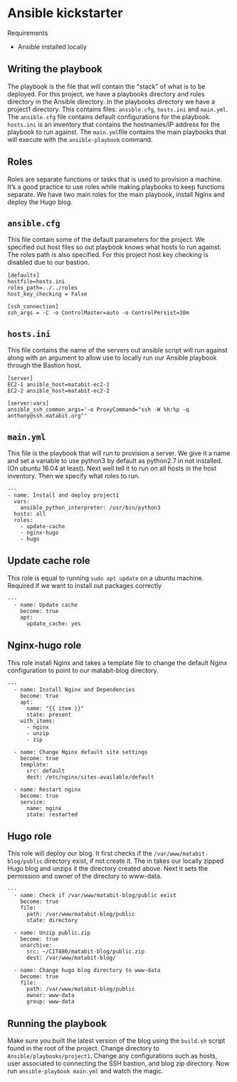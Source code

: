# Ansible kickstarter
Requirements 
* Ansible installed locally

## Writing the playbook
The playbook is the file that will contain the "stack" of what is to be deployed. For this project, we have a playbooks directory and roles directory in the Ansible directory. In the playbooks directory we have a project1 directory. This contains files: `ansible.cfg`, `hosts.ini` and `main.yml`. The `ansible.cfg` file contains default configurations for the playbook. `hosts.ini` is an inventory that contains the hostnames/IP address for the playbook to run against. The `main.yml`file contains the main playbooks that will execute with the `ansible-playbook` command. 

## Roles
Roles are separate functions or tasks that is used to provision a machine. It’s a good practice to use roles while making playbooks to keep functions separate. We have two main roles for the main playbook, install Nginx and deploy the Hugo blog.

## `ansible.cfg`
This file contain some of the default parameters for the project. We specified out host files so out playbook knows what hosts to run against. The roles path is also specified. For this project host key checking is disabled due to our bastion. 
```Ansible.
[defaults]
hostfile=hosts.ini
roles_path=../../roles
host_key_checking = False

[ssh_connection]
ssh_args = -C -o ControlMaster=auto -o ControlPersist=30m
```

## `hosts.ini`
This file contains the name of the servers out ansible script will run against along with an argument to allow use to locally run our Ansible playbook through the Bastion host.

```Ansible
[server]
EC2-1 ansible_host=matabit-ec2-1
EC2-2 ansible_host=matabit-ec2-2

[server:vars]
ansible_ssh_common_args='-o ProxyCommand="ssh -W %h:%p -q anthony@ssh.matabit.org"'
```

## `main.yml`
This file is the playbook that will run to provision a server. We give it a name and set a variable to use python3 by default as python2.7 in not installed. (On ubuntu 16.04 at least). Next well tell it to run on all hosts in the host inventory. Then we specify what roles to run.

```Ansible
---
- name: Install and deploy project1
  vars:
    ansible_python_interpreter: /usr/bin/python3
  hosts: all
  roles: 
    - update-cache
    - nginx-hugo
    - hugo
```

## Update cache role
This role is equal to running `sudo apt update` on a ubuntu machine. Required if we want to install out packages correctly
```Ansible
---
  - name: Update cache
    become: true
    apt:
      update_cache: yes
```

## Nginx-hugo role
This role install Nginx and takes a template file to change the default Nginx configuration to point to our matabit-blog directory. 

```Ansible
---
  - name: Install Nginx and Dependencies
    become: true
    apt:
      name: "{{ item }}"
      state: present
    with_items:
      - nginx
      - unzip
      - zip
      
  - name: Change Nginx default site settings
    become: true
    template:
      src: default
      dest: /etc/nginx/sites-available/default
  
  - name: Restart nginx
    become: true
    service: 
      name: nginx 
      state: restarted
```

## Hugo role
This role will deploy our blog. It first checks if the `/var/www/matabit-blog/public` directory exist, if not create it. The in takes our locally zipped Hugo blog and unzips it the directory created above. Next it sets the permission and owner of the directory to www-data. 
```Ansible
---
  - name: Check if /var/www/matabit-blog/public exist
    become: true
    file:
      path: /var/www/matabit-blog/public
      state: directory
    
  - name: Unzip public.zip 
    become: true
    unarchive:
      src: ~/CIT480/matabit-blog/public.zip
      dest: /var/www/matabit-blog/
  
  - name: Change hugo blog directory to www-data
    become: true
    file:
      path: /var/www/matabit-blog/public
      owner: www-data
      group: www-data
```

## Running the playbook
Make sure you built the latest version of the blog using the `build.sh` script found in the root of the project. Change directory to `Ansible/playbooks/project1`. Change any configurations such as hosts, user associated to connecting the SSH bastion, and blog zip directory. Now run `ansible-playbook main.yml` and watch the magic.

